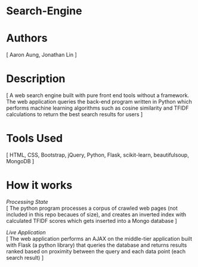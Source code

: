 # Search-Engine

# Authors
[ Aaron Aung, Jonathan Lin ]

# Description 
[ A web search engine built with pure front end tools without a framework. The web application queries the back-end program written in Python which performs machine learning algorithms such as cosine similarity and TFIDF calculations to return the best search results for users ]

# Tools Used
[ HTML, CSS, Bootstrap, jQuery, Python, Flask, scikit-learn, beautifulsoup, MongoDB ]

# How it works
*Processing State* <br/>
[ The python program processes a corpus of crawled web pages (not included in this repo becaues of size), and creates an inverted index with calculated TFIDF scores which gets inserted into a Mongo database ]

*Live Application* <br/>
[ The web application performs an AJAX on the middle-tier application built with Flask (a python library) that queries the database and returns results ranked based on proximity between the query and each data point (each search result) ] 
